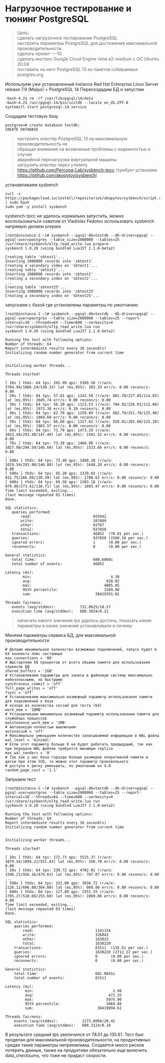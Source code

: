 # Нагрузочное тестирование и тюнинг PostgreSQL

>Цель:  
>сделать нагрузочное тестирование PostgreSQL  
>настроить параметры PostgreSQL для достижения максимальной производительности  
>сделать проект ---10  
>сделать инстанс Google Cloud Engine типа e2-medium с ОС Ubuntu 20.04  
>поставить на него PostgreSQL 13 из пакетов собираемых postgres.org  

Используем уже установленный instance Red Hat Enterprise Linux Server release 7.9 (Maipo) + PostgreSQL 14
Пересоздадим БД и запустим
```console
-bash-4.2$ rm -rf /var/lib/pgsql/14/data
-bash-4.2$ /usr/pgsql-14/bin/initdb --locale en_US.UTF-8
systemctl start postgresql-14.service
```
Создадим тестовую базу
```console
postgres=# create database testdb;
CREATE DATABASE
```
>настроить кластер PostgreSQL 13 на максимальную производительность не  
>обращая внимание на возможные проблемы с надежностью в случае  
>аварийной перезагрузки виртуальной машины  
>нагрузить кластер через утилиту  
>https://github.com/Percona-Lab/sysbench-tpcc (требует установки https://github.com/akopytov/sysbench)  

устанавливаем sysbench
```console
curl -s https://packagecloud.io/install/repositories/akopytov/sysbench/script.rpm.sh | sudo bash
sudo yum -y install sysbench
```
sysbench-tpcc не удалось нормально запустить, можно воспользоваться советом от Vladislav Fedotov использовать sysbench напрямую
делаем prepare
```console
[root@instance-2 ~]# sysbench --pgsql-db=testdb --db-driver=pgsql --pgsql-user=postgres --table_size=2000000 --tables=25 /usr/share/sysbench/oltp_read_write.lua prepare
sysbench 1.0.20 (using bundled LuaJIT 2.1.0-beta2)

Creating table 'sbtest1'...
Inserting 2000000 records into 'sbtest1'
Creating a secondary index on 'sbtest1'...
Creating table 'sbtest2'...
Inserting 2000000 records into 'sbtest2'
Creating a secondary index on 'sbtest2'...
...
Creating table 'sbtest25'...
Inserting 2000000 records into 'sbtest25'
Creating a secondary index on 'sbtest25'...
```
 запускаем с базой где установлены параметры по умолчанию
 ```console
 [root@instance-2 ~]# sysbench --pgsql-db=testdb --db-driver=pgsql --pgsql-user=postgres --table_size=2000000 --tables=25 --report-interval=10 --threads=64 --time=600 --verbosity=4 /usr/share/sysbench/oltp_read_write.lua run
sysbench 1.0.20 (using bundled LuaJIT 2.1.0-beta2)

Running the test with following options:
Number of threads: 64
Report intermediate results every 10 second(s)
Initializing random number generator from current time


Initializing worker threads...

Threads started!

[ 10s ] thds: 64 tps: 265.99 qps: 5389.50 (r/w/o: 3784.94/1066.24/538.33) lat (ms,95%): 383.33 err/s: 0.00 reconn/s: 0.00
[ 20s ] thds: 64 tps: 57.01 qps: 1143.58 (r/w/o: 801.70/227.85/114.03) lat (ms,95%): 2045.74 err/s: 0.00 reconn/s: 0.00
[ 30s ] thds: 64 tps: 56.20 qps: 1123.53 (r/w/o: 784.92/226.01/112.60) lat (ms,95%): 1973.38 err/s: 0.10 reconn/s: 0.00
[ 40s ] thds: 64 tps: 62.70 qps: 1259.89 (r/w/o: 882.79/251.70/125.40) lat (ms,95%): 1869.60 err/s: 0.00 reconn/s: 0.00
[ 50s ] thds: 64 tps: 66.60 qps: 1327.62 (r/w/o: 928.81/265.60/133.20) lat (ms,95%): 1903.57 err/s: 0.00 reconn/s: 0.00
[ 60s ] thds: 64 tps: 73.70 qps: 1473.29 (r/w/o: 1032.49/293.40/147.40) lat (ms,95%): 1561.52 err/s: 0.00 reconn/s: 0.00
[ 70s ] thds: 64 tps: 73.30 qps: 1468.90 (r/w/o: 1027.80/294.50/146.60) lat (ms,95%): 1533.66 err/s: 0.00 reconn/s: 0.00
...
[ 580s ] thds: 64 tps: 73.40 qps: 1460.28 (r/w/o: 1019.59/293.90/146.80) lat (ms,95%): 1648.20 err/s: 0.00 reconn/s: 0.00
[ 590s ] thds: 64 tps: 65.20 qps: 1329.03 (r/w/o: 931.75/266.89/130.39) lat (ms,95%): 1708.63 err/s: 0.00 reconn/s: 0.00
[ 600s ] thds: 64 tps: 69.50 qps: 1383.18 (r/w/o: 970.86/273.62/138.71) lat (ms,95%): 1803.47 err/s: 0.00 reconn/s: 0.00
Time limit exceeded, exiting...
(last message repeated 63 times)
Done.

SQL statistics:
    queries performed:
        read:                            655942
        write:                           187409
        other:                           93707
        total:                           937058
    transactions:                        46852  (78.01 per sec.)
    queries:                             937058 (1560.18 per sec.)
    ignored errors:                      1      (0.00 per sec.)
    reconnects:                          0      (0.00 per sec.)

General statistics:
    total time:                          600.6060s
    total number of events:              46852

Latency (ms):
         min:                                    4.30
         avg:                                  820.02
         max:                                 4005.85
         95th percentile:                     1589.90
         sum:                             38419355.01

Threads fairness:
    events (avg/stddev):           732.0625/10.57
    execution time (avg/stddev):   600.3024/0.21
 ```
>написать какого значения tps удалось достичь, показать какие параметры в какие значения устанавливали и почему  

Меняем параметры сервиса БД, для максимальной производительности
```console
# Делаем минимальное количество возможных подключений, запуск будет в 64 коннекта плюс системные
max_connections = '80'
# Выставляем 50 процентов от всего объема памяти для использования сервисов БД
shared_buffers = '2GB'
# Устанавливаем параметры для записи в файловую систему максимально небезопасными, но быстрыми
synchronous_commit = 'off'
full_page_writes = 'off'
fsync = 'off'
# Устанавливаем максимально возможный параметр использования памяти для подключений к базе 
# исходя из количества сессий для теста (64)
work_mem = '30MB'
# Устанавливаем минимально возможный параметр использования памяти для служебных процессов
maintenance_work_mem = '1MB'
# Автовакуум полностью выключаем
autovacuum = 'off'
# Максимально уменьшаем количество записываемой информации в WAL файлы
wal_level = 'minimal'
# Если этот параметр больше 0 не будет работать предыдущий, так как при передачи WAL файлов требуется минимум replica
max_wal_senders = '0'
# Так как у нас база горазда больше размеров оперативной памяти и диски при этом SSD, то можно этот параметр произвольного 
# доступа к диску уменьшить, по умолчанию он 4.0
random_page_cost = '1.1'
```
Запукаем тест
```console
[root@instance-2 ~]# sysbench --pgsql-db=testdb --db-driver=pgsql --pgsql-user=postgres --table_size=2000000 --tables=25 --report-interval=10 --threads=64 --time=600 --verbosity=4 /usr/share/sysbench/oltp_read_write.lua run
sysbench 1.0.20 (using bundled LuaJIT 2.1.0-beta2)

Running the test with following options:
Number of threads: 64
Report intermediate results every 10 second(s)
Initializing random number generator from current time


Initializing worker threads...

Threads started!

[ 10s ] thds: 64 tps: 272.73 qps: 5525.37 (r/w/o: 3879.54/1094.21/551.63) lat (ms,95%): 356.70 err/s: 0.00 reconn/s: 0.00
[ 20s ] thds: 64 tps: 239.72 qps: 4782.01 (r/w/o: 3346.21/956.16/479.63) lat (ms,95%): 707.07 err/s: 0.00 reconn/s: 0.00
...
[ 590s ] thds: 64 tps: 152.00 qps: 3036.72 (r/w/o: 2126.12/606.60/304.00) lat (ms,95%): 909.80 err/s: 0.00 reconn/s: 0.00
[ 600s ] thds: 64 tps: 127.80 qps: 2551.55 (r/w/o: 1785.27/510.69/255.60) lat (ms,95%): 1069.86 err/s: 0.00 reconn/s: 0.00
Time limit exceeded, exiting...
(last message repeated 63 times)
Done.

SQL statistics:
    queries performed:
        read:                            1141154
        write:                           326043
        other:                           163023
        total:                           1630220
    transactions:                        81511  (135.61 per sec.)
    queries:                             1630220 (2712.22 per sec.)
    ignored errors:                      0      (0.00 per sec.)
    reconnects:                          0      (0.00 per sec.)

General statistics:
    total time:                          601.0641s
    total number of events:              81511

Latency (ms):
         min:                                    2.98
         avg:                                  471.35
         max:                                 5975.90
         95th percentile:                     1069.86
         sum:                             38419994.61

Threads fairness:
    events (avg/stddev):           1273.6094/20.42
    execution time (avg/stddev):   600.3124/0.18
```
В результате средний tps увеличился от 78.01 до 135.61. Тест был проделан для максимальной производительности, на продуктивных средах такие параметры неприемлимы.
Создается много рисков потерять данные, также на продуктиве обязательно еще включить data_checksums, что тоже не придаст скорости.


